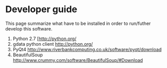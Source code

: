 # Developer guide #

This page summarize what have to be installed in order to run/futher develop this software.

  1. Python 2.7 [http://python.org/
  1. gdata python client http://python.org/
  1. PyQt4 http://www.riverbankcomputing.co.uk/software/pyqt/download
  1. BeautifulSoup http://www.crummy.com/software/BeautifulSoup/#Download
